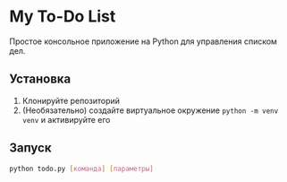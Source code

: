 # My To-Do List
Простое консольное приложение на Python для управления списком дел.

## Установка
1. Клонируйте репозиторий
2. (Необязательно) создайте виртуальное окружение `python -m venv venv` и активируйте его

## Запуск
```bash
python todo.py [команда] [параметры]
